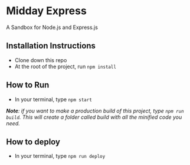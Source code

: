# Midday Express
A Sandbox for Node.js and Express.js

## Installation Instructions
- Clone down this repo
- At the root of the project, run `npm install`

## How to Run
- In your terminal, type `npm start`

***Note**: if you want to make a production build of this project, type `npm run build`.  This will create a folder called build with all the minified code you need.*

## How to deploy
- In your terminal, type `npm run deploy`
